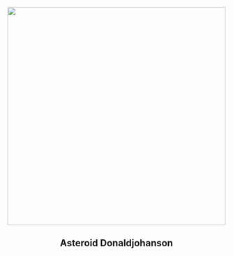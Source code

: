 
<p align="center"><img src="https://apod.nasa.gov/apod/image/2504/final_0798443319_dec.png" width="500" height="500"></p>
<h2 align="center"> Asteroid Donaldjohanson </h2>
